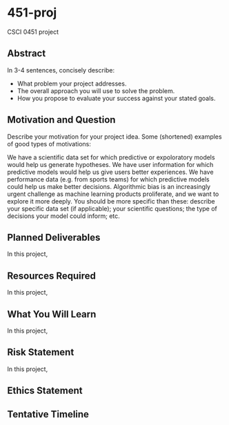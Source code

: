 # 451-proj
CSCI 0451 project


## Abstract

In 3-4 sentences, concisely describe:

- What problem your project addresses.
- The overall approach you will use to solve the problem.
- How you propose to evaluate your success against your stated goals.

## Motivation and Question

Describe your motivation for your project idea. Some (shortened) examples of good types of motivations:

We have a scientific data set for which predictive or expoloratory models would help us generate hypotheses.
We have user information for which predictive models would help us give users better experiences.
We have performance data (e.g. from sports teams) for which predictive models could help us make better decisions.
Algorithmic bias is an increasingly urgent challenge as machine learning products proliferate, and we want to explore it more deeply.
You should be more specific than these: describe your specific data set (if applicable); your scientific questions; the type of decisions your model could inform; etc.

## Planned Deliverables

In this project,

## Resources Required

In this project,

## What You Will Learn

In this project,

## Risk Statement

In this project,

## Ethics Statement


## Tentative Timeline
